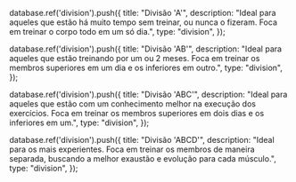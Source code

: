 database.ref('division').push({
title: "Divisão 'A'",
description: "Ideal para aqueles que estão há muito tempo sem treinar, ou nunca o fizeram. Foca em treinar o corpo todo em um só dia.",
type: "division",
});

database.ref('division').push({
title: "Divisão 'AB'",
description: "Ideal para aqueles que estão treinando por um ou 2 meses. Foca em treinar os membros superiores em um dia e os inferiores em outro.",
type: "division",
});

database.ref('division').push({
title: "Divisão 'ABC'",
description: "Ideal para aqueles que estão com um conhecimento melhor na execução dos exercícios. Foca em treinar os membros superiores em dois dias e os inferiores em um.",
type: "division",
});

database.ref('division').push({
title: "Divisão 'ABCD'",
description: "Ideal para os mais experientes. Foca em treinar os membros de maneira separada, buscando a melhor exaustão e evolução para cada músculo.",
type: "division",
});

